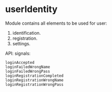 # userIdentity

Module contains all elements to be used for user:
1) identification.
2) registration.
3) settings.


API: signals:

    loginAccepted
    loginFailedWrongName
    loginFailedWrongPass
    loginRegistrationCompleted
    loginRegistrationWrongName
    loginRegistrationWrongPass
